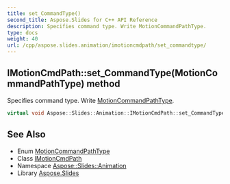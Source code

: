 ```yaml
---
title: set_CommandType()
second_title: Aspose.Slides for C++ API Reference
description: Specifies command type. Write MotionCommandPathType.
type: docs
weight: 40
url: /cpp/aspose.slides.animation/imotioncmdpath/set_commandtype/
---
```

## IMotionCmdPath::set_CommandType(MotionCommandPathType) method


Specifies command type. Write [MotionCommandPathType](../../motioncommandpathtype/).

```cpp
virtual void Aspose::Slides::Animation::IMotionCmdPath::set_CommandType(MotionCommandPathType value)=0
```

## See Also

* Enum [MotionCommandPathType](../motioncommandpathtype/)
* Class [IMotionCmdPath](./)
* Namespace [Aspose::Slides::Animation](../)
* Library [Aspose.Slides](../../)